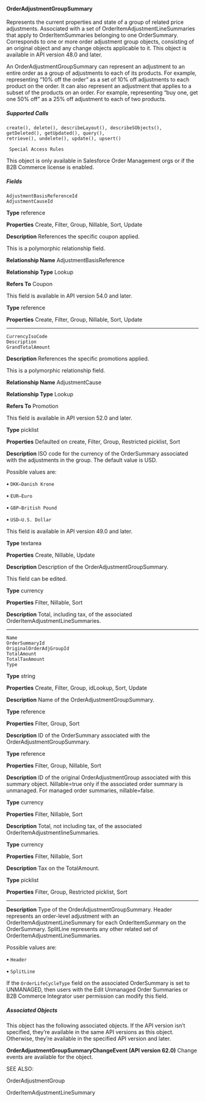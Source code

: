 #### OrderAdjustmentGroupSummary

Represents the current properties and state of a group of related price adjustments. Associated with a set of
OrderItemAdjustmentLineSummaries that apply to OrderItemSummaries belonging to one OrderSummary. Corresponds to one or more
order adjustment group objects, consisting of an original object and any change objects applicable to it. This object is available in API
version 48.0 and later.

An OrderAdjustmentGroupSummary can represent an adjustment to an entire order as a group of adjustments to each of its products.
For example, representing “10% off the order” as a set of 10% off adjustments to each product on the order. It can also represent an
adjustment that applies to a subset of the products on an order. For example, representing “buy one, get one 50% off” as a 25% off
adjustment to each of two products.

##### Supported Calls
```
create(), delete(), describeLayout(), describeSObjects(), getDeleted(), getUpdated(), query(),
retrieve(), undelete(), update(), upsert()

 Special Access Rules

```
This object is only available in Salesforce Order Management orgs or if the B2B Commerce license is enabled.

##### Fields

```
AdjustmentBasisReferenceId
AdjustmentCauseId

```

**Type**
reference

**Properties**
Create, Filter, Group, Nillable, Sort, Update

**Description**
References the specific coupon applied.

This is a polymorphic relationship field.

**Relationship Name**
AdjustmentBasisReference

**Relationship Type**
Lookup

**Refers To**
Coupon

This field is available in API version 54.0 and later.

**Type**
reference

**Properties**
Create, Filter, Group, Nillable, Sort, Update


-----

```
CurrencyIsoCode
Description
GrandTotalAmount

```

**Description**
References the specific promotions applied.

This is a polymorphic relationship field.

**Relationship Name**
AdjustmentCause

**Relationship Type**
Lookup

**Refers To**
Promotion

This field is available in API version 52.0 and later.

**Type**
picklist

**Properties**
Defaulted on create, Filter, Group, Restricted picklist, Sort

**Description**
ISO code for the currency of the OrderSummary associated with the adjustments in the
group. The default value is USD.

Possible values are:

**•** `DKK—Danish Krone`

**•** `EUR—Euro`

**•** `GBP—British Pound`

**•** `USD—U.S. Dollar`

This field is available in API version 49.0 and later.

**Type**
textarea

**Properties**
Create, Nillable, Update

**Description**
Description of the OrderAdjustmentGroupSummary.

This field can be edited.

**Type**
currency

**Properties**
Filter, Nillable, Sort

**Description**
Total, including tax, of the associated OrderItemAdjustmentLineSummaries.


-----

```
Name
OrderSummaryId
OriginalOrderAdjGroupId
TotalAmount
TotalTaxAmount
Type

```

**Type**
string

**Properties**
Create, Filter, Group, idLookup, Sort, Update

**Description**
Name of the OrderAdjustmentGroupSummary.

**Type**
reference

**Properties**
Filter, Group, Sort

**Description**
ID of the OrderSummary associated with the OrderAdjustmentGroupSummary.

**Type**
reference

**Properties**
Filter, Group, Nillable, Sort

**Description**
ID of the original OrderAdjustmentGroup associated with this summary object. Nillable=true
only if the associated order summary is unmanaged. For managed order summaries,
nillable=false.

**Type**
currency

**Properties**
Filter, Nillable, Sort

**Description**
Total, not including tax, of the associated OrderItemAdjustmentIineSummaries.

**Type**
currency

**Properties**
Filter, Nillable, Sort

**Description**
Tax on the TotalAmount.

**Type**
picklist

**Properties**
Filter, Group, Restricted picklist, Sort


-----

**Description**
Type of the OrderAdjustmentGroupSummary. Header represents an order-level adjustment
with an OrderItemAdjustmentLineSummary for each OrderItemSummary on the
OrderSummary. SplitLine represents any other related set of
OrderItemAdjustmentLineSummaries.

Possible values are:

**•** `Header`

**•** `SplitLine`

If the `OrderLifeCycleType` field on the associated OrderSummary is set to
UNMANAGED, then users with the Edit Unmanaged Order Summaries or B2B Commerce
Integrator user permission can modify this field.

##### Associated Objects

This object has the following associated objects. If the API version isn’t specified, they’re available in the same API versions as this object.
Otherwise, they’re available in the specified API version and later.

**OrderAdjustmentGroupSummaryChangeEvent (API version 62.0)**
Change events are available for the object.

SEE ALSO:

OrderAdjustmentGroup

OrderItemAdjustmentLineSummary
